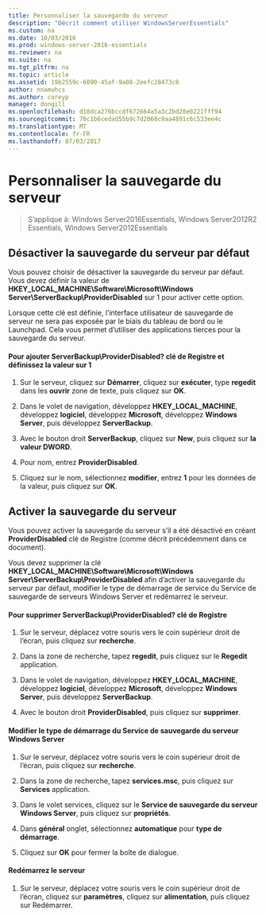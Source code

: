 ```yaml
---
title: Personnaliser la sauvegarde du serveur
description: "Décrit comment utiliser WindowsServerEssentials"
ms.custom: na
ms.date: 10/03/2016
ms.prod: windows-server-2016-essentials
ms.reviewer: na
ms.suite: na
ms.tgt_pltfrm: na
ms.topic: article
ms.assetid: 19b2559c-6090-45af-9a08-2eefc28473c8
author: nnamuhcs
ms.author: coreyp
manager: dongill
ms.openlocfilehash: d18dca276bccdf672664a5a3c2bd28e0221fff94
ms.sourcegitcommit: 70c1b6cedad55b9c7d2068c9aa4891c6c533ee4c
ms.translationtype: MT
ms.contentlocale: fr-FR
ms.lasthandoff: 07/03/2017
---
```

# <a name="customize-server-backup"></a>Personnaliser la sauvegarde du serveur

>S’applique à: Windows Server2016Essentials, Windows Server2012R2 Essentials, Windows Server2012Essentials

## <a name="turn-off-server-backup-by-default"></a>Désactiver la sauvegarde du serveur par défaut  
 Vous pouvez choisir de désactiver la sauvegarde du serveur par défaut. Vous devez définir la valeur de **HKEY_LOCAL_MACHINE\Software\Microsoft\Windows Server\ServerBackup\ProviderDisabled** sur 1 pour activer cette option.  
  
 Lorsque cette clé est définie, l’interface utilisateur de sauvegarde de serveur ne sera pas exposée par le biais du tableau de bord ou le Launchpad. Cela vous permet d’utiliser des applications tierces pour la sauvegarde du serveur.  
  
#### <a name="to-add-serverbackupproviderdisabled-registry-key-and-set-the-value-to-1"></a>Pour ajouter ServerBackup\ProviderDisabled? clé de Registre et définissez la valeur sur 1  
  
1.  Sur le serveur, cliquez sur **Démarrer**, cliquez sur **exécuter**, type **regedit** dans les **ouvrir** zone de texte, puis cliquez sur **OK**.  
  
2.  Dans le volet de navigation, développez **HKEY_LOCAL_MACHINE**, développez **logiciel**, développez **Microsoft**, développez **Windows Server**, puis développez **ServerBackup**.  
  
3.  Avec le bouton droit **ServerBackup**, cliquez sur **New**, puis cliquez sur **la valeur DWORD**.  
  
4.  Pour nom, entrez **ProviderDisabled**.  
  
5.  Cliquez sur le nom, sélectionnez **modifier**, entrez **1** pour les données de la valeur, puis cliquez sur **OK**.  
  
## <a name="turn-on-server-backup"></a>Activer la sauvegarde du serveur  
 Vous pouvez activer la sauvegarde du serveur s’il a été désactivé en créant **ProviderDisabled** clé de Registre (comme décrit précédemment dans ce document).  
  
 Vous devez supprimer la clé **HKEY_LOCAL_MACHINE\Software\Microsoft\Windows Server\ServerBackup\ProviderDisabled** afin d’activer la sauvegarde du serveur par défaut, modifier le type de démarrage de service du Service de sauvegarde de serveurs Windows Server et redémarrez le serveur.  
  
#### <a name="to-delete-serverbackupproviderdisabled-registry-key"></a>Pour supprimer ServerBackup\ProviderDisabled? clé de Registre  
  
1.  Sur le serveur, déplacez votre souris vers le coin supérieur droit de l’écran, puis cliquez sur **recherche**.  
  
2.  Dans la zone de recherche, tapez **regedit**, puis cliquez sur le **Regedit** application.  
  
3.  Dans le volet de navigation, développez **HKEY_LOCAL_MACHINE**, développez **logiciel**, développez **Microsoft**, développez **Windows Server**, puis développez **ServerBackup**.  
  
4.  Avec le bouton droit **ProviderDisabled**, puis cliquez sur **supprimer**.  
  
#### <a name="change-the-start-type-of-windows-server-server-backup-service"></a>Modifier le type de démarrage du Service de sauvegarde du serveur Windows Server  
  
1.  Sur le serveur, déplacez votre souris vers le coin supérieur droit de l’écran, puis cliquez sur **recherche**.  
  
2.  Dans la zone de recherche, tapez **services.msc**, puis cliquez sur **Services** application.  
  
3.  Dans le volet services, cliquez sur le **Service de sauvegarde du serveur Windows Server**, puis cliquez sur **propriétés**.  
  
4.  Dans **général** onglet, sélectionnez **automatique** pour **type de démarrage**.  
  
5.  Cliquez sur **OK** pour fermer la boîte de dialogue.  
  
#### <a name="restart-the-server"></a>Redémarrez le serveur  
  
1.  Sur le serveur, déplacez votre souris vers le coin supérieur droit de l’écran, cliquez sur **paramètres**, cliquez sur **alimentation**, puis cliquez sur Redémarrer.